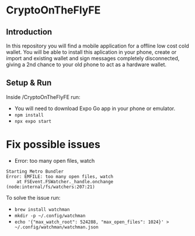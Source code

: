 # CryptoOnTheFlyFE

## Introduction

In this repository you will find a mobile application for a offline low cost cold wallet. You will be able to install this aplication in your phone, create or import and existing wallet and sign messages completely disconnected, giving a 2nd chance to your old phone to act as a hardware wallet.

## Setup & Run

Inside /CryptoOnTheFlyFE run:

- You will need to download Expo Go app in your phone or emulator.
- `npm install`
- `npx expo start`


# Fix possible issues

- Error: too many open files, watch
```
Starting Metro Bundler
Error: EMFILE: too many open files, watch
    at FSEvent.FSWatcher._handle.onchange (node:internal/fs/watchers:207:21)
```

To solve the issue run:
- `brew install watchman`
- `mkdir -p ~/.config/watchman`
- `echo '{"max_watch_root": 524288, "max_open_files": 1024}' > ~/.config/watchman/watchman.json`

